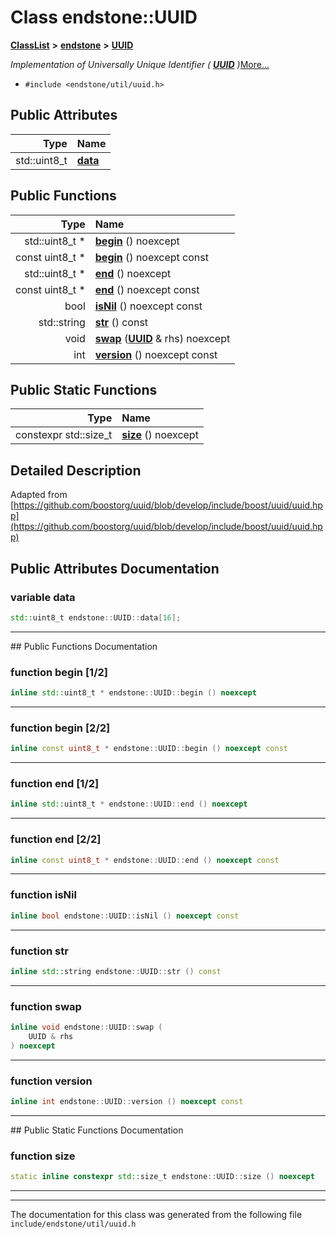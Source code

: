

# Class endstone::UUID



[**ClassList**](annotated.md) **>** [**endstone**](namespaceendstone.md) **>** [**UUID**](classendstone_1_1UUID.md)



_Implementation of Universally Unique Identifier (_ [_**UUID**_](classendstone_1_1UUID.md) _)_[More...](#detailed-description)

* `#include <endstone/util/uuid.h>`





















## Public Attributes

| Type | Name |
| ---: | :--- |
|  std::uint8\_t | [**data**](#variable-data)  <br> |
















## Public Functions

| Type | Name |
| ---: | :--- |
|  std::uint8\_t \* | [**begin**](#function-begin-12) () noexcept<br> |
|  const uint8\_t \* | [**begin**](#function-begin-22) () noexcept const<br> |
|  std::uint8\_t \* | [**end**](#function-end-12) () noexcept<br> |
|  const uint8\_t \* | [**end**](#function-end-22) () noexcept const<br> |
|  bool | [**isNil**](#function-isnil) () noexcept const<br> |
|  std::string | [**str**](#function-str) () const<br> |
|  void | [**swap**](#function-swap) ([**UUID**](classendstone_1_1UUID.md) & rhs) noexcept<br> |
|  int | [**version**](#function-version) () noexcept const<br> |


## Public Static Functions

| Type | Name |
| ---: | :--- |
|  constexpr std::size\_t | [**size**](#function-size) () noexcept<br> |


























## Detailed Description


Adapted from [https://github.com/boostorg/uuid/blob/develop/include/boost/uuid/uuid.hpp](https://github.com/boostorg/uuid/blob/develop/include/boost/uuid/uuid.hpp) 


    
## Public Attributes Documentation




### variable data 

```C++
std::uint8_t endstone::UUID::data[16];
```




<hr>
## Public Functions Documentation




### function begin [1/2]

```C++
inline std::uint8_t * endstone::UUID::begin () noexcept
```




<hr>



### function begin [2/2]

```C++
inline const uint8_t * endstone::UUID::begin () noexcept const
```




<hr>



### function end [1/2]

```C++
inline std::uint8_t * endstone::UUID::end () noexcept
```




<hr>



### function end [2/2]

```C++
inline const uint8_t * endstone::UUID::end () noexcept const
```




<hr>



### function isNil 

```C++
inline bool endstone::UUID::isNil () noexcept const
```




<hr>



### function str 

```C++
inline std::string endstone::UUID::str () const
```




<hr>



### function swap 

```C++
inline void endstone::UUID::swap (
    UUID & rhs
) noexcept
```




<hr>



### function version 

```C++
inline int endstone::UUID::version () noexcept const
```




<hr>
## Public Static Functions Documentation




### function size 

```C++
static inline constexpr std::size_t endstone::UUID::size () noexcept
```




<hr>

------------------------------
The documentation for this class was generated from the following file `include/endstone/util/uuid.h`

